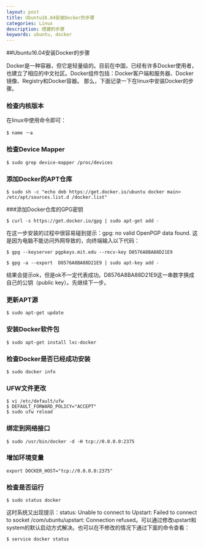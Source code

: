 ```yaml
---
layout: post
title: Ubuntu16.04安装Docker的步骤
categories: Linux
description: 搭建的步骤
keywords: ubuntu, docker
---
```


##Ubuntu16.04安装Docker的步骤

Docker是一种容器，但它是轻量级的。目前在中国，已经有许多Docker使用者，也建立了相应的中文社区。Docker组件包括：Docker客户端和服务器、Docker镜像、Registry和Docker容器。
那么，下面记录一下在linux中安装Docker的步骤。

### 检查内核版本

在linux中使用命令即可：
```
$ name －a 
```
### 检查Device Mapper

```
$ sudo grep device-mapper /proc/devices

```
###  添加Docker的APT仓库
```
$ sudo sh -c "echo deb https://get.docker.io/ubuntu docker main> /etc/apt/sources.list.d /docker.list"

```
###添加Docker仓库的GPG密钥
```
$ curl -s https://get.docker.io/gpg | sudo apt-get add -
```
在这一步安装的过程中很容易碰到提示：gpg: no valid OpenPGP data found. 这是因为电脑不能访问外网导致的，向终端输入以下代码：
```
$ gpg --keyserver pgpkeys.mit.edu --recv-key D8576A8BA88D21E9

$ gpg -a --export  D8576A8BA88D21E9 | sudo apt-key add -
```
结果会提示ok，但是ok不一定代表成功。D8576A8BA88D21E9这一串数字换成自己的公钥（public key）。先继续下一步。

### 更新APT源
```
$ sudo apt-get update
```
### 安装Docker软件包
```
$ sudo apt-get install lxc-docker
```
### 检查Docker是否已经成功安装
```
$ sudo docker info
```

### UFW文件更改
```
$ vi /etc/default/ufw
$ DEFAULT_FORWARD_POLICY="ACCEPT"
$ sudo ufw reload     
```
### 绑定到网络接口
```
$ sudo /usr/bin/docker -d -H tcp://0.0.0.0:2375
```

### 增加环境变量
```
export DOCKER_HOST="tcp://0.0.0.0:2375"
```

### 检查是否运行
```
$ sudo status docker
```
 这时系统又出现提示：status: Unable to connect to Upstart: Failed to connect to socket /com/ubuntu/upstart: Connection refused。可以通过修改upstart和system的默认启动方式解决。也可以在不修改的情况下通过下面的命令查看：
```
$ service docker status
```